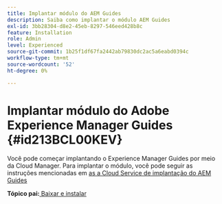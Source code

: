 ```yaml
---
title: Implantar módulo do AEM Guides
description: Saiba como implantar o módulo AEM Guides
exl-id: 3bb28304-d8e2-45eb-8297-546eed428b8c
feature: Installation
role: Admin
level: Experienced
source-git-commit: 1b25f1df67fa2442ab79830dc2ac5a6eabd0394c
workflow-type: tm+mt
source-wordcount: '52'
ht-degree: 0%

---
```


# Implantar módulo do Adobe Experience Manager Guides {#id213BCL00KEV}

Você pode começar implantando o Experience Manager Guides por meio da Cloud Manager. Para implantar o módulo, você pode seguir as instruções mencionadas em [as a Cloud Service de implantação do AEM Guides](../release-info/deploy-xml-on-aemaacs.md)



**Tópico pai:**&#x200B;[&#x200B; Baixar e instalar](download-install.md)
